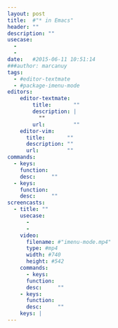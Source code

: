 ```yaml
---
layout: post
title:  #"* in Emacs"
header: ""
description: ""
usecase:
  - 
  - 
date:   #2015-06-11 10:51:14
###author: marcanuy
tags: 
  - #editor-textmate
  - #package-imenu-mode
editors:
    editor-textmate:
        title:       ""
        description: |
          ""
        url:         ""
    editor-vim:
      title:       ""
      description: ""
      url:         ""
commands:
  - keys:
    function: 
    desc:     "" 
  - keys: 
    function: 
    desc:     ""
screencasts:
  - title: ""
    usecase:   
      - 
      - 
    video:
      filename: #"imenu-mode.mp4"
      type: #mp4
      width: #740
      height: #542
    commands:
      - keys:
      function: 
      desc:     "" 
    - keys: 
      function: 
      desc:     ""
    keys: |
---
```

